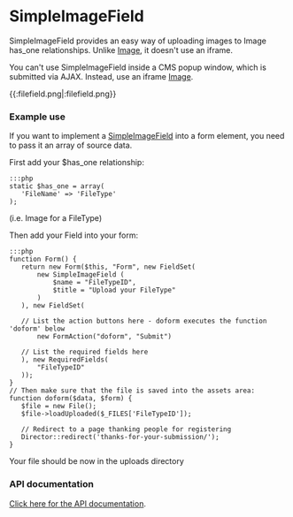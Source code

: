# SimpleImageField

SimpleImageField provides an easy way of uploading images to Image has_one relationships. Unlike
[Image](http://api.silverstripe.org/trunk/sapphire/model/Image.html), it doesn't use an iframe.

You can't use SimpleImageField inside a CMS popup window, which is submitted via AJAX. Instead, use an iframe
[Image](http://api.silverstripe.org/trunk/sapphire/model/Image.html).

{{:filefield.png|:filefield.png}}


### Example use

If you want to implement a [SimpleImageField](SimpleImageField) into a form element, you need to pass it an array of
source data.

First add your $has_one relationship:

	:::php
	static $has_one = array(
	   'FileName' => 'FileType'
	);

(i.e. Image for a FileType)

Then add your Field into your form:

	:::php
	function Form() {
	   return new Form($this, "Form", new FieldSet(
	       new SimpleImageField (
	           $name = "FileTypeID",
	           $title = "Upload your FileType"
	       )
	   ), new FieldSet(
	
	   // List the action buttons here - doform executes the function 'doform' below
	       new FormAction("doform", "Submit")
	
	   // List the required fields here
	   ), new RequiredFields(
	       "FileTypeID"
	   ));
	}
	// Then make sure that the file is saved into the assets area:
	function doform($data, $form) {
	   $file = new File();
	   $file->loadUploaded($_FILES['FileTypeID']);
			
	   // Redirect to a page thanking people for registering
	   Director::redirect('thanks-for-your-submission/');
	}


Your file should be now in the uploads directory

### API documentation

[Click here for the API documentation](http://api.silverstripe.org/trunk/forms/fields-files/SimpleImageField.html).
